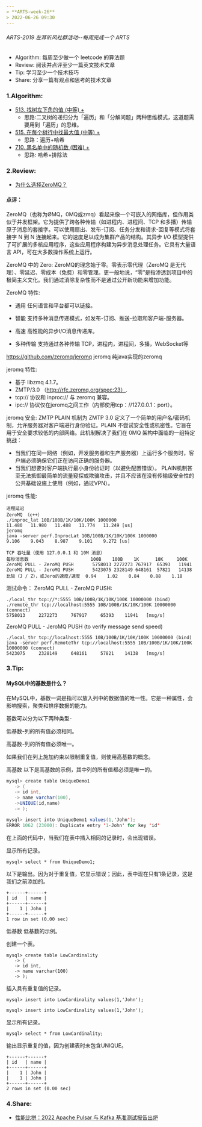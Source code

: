 ```yaml
---
> **ARTS-week-26**
> 2022-06-26 09:30
---
```



###### ARTS-2019 左耳听风社群活动--每周完成一个 ARTS
- Algorithm: 每周至少做一个 leetcode 的算法题
- Review: 阅读并点评至少一篇英文技术文章
- Tip: 学习至少一个技术技巧
- Share: 分享一篇有观点和思考的技术文章

### 1.Algorithm:

- [513. 找树左下角的值 (中等) +](https://leetcode.cn/submissions/detail/328231594/)  
  + 思路:二叉树的递归分为「遍历」和「分解问题」两种思维模式，这道题需要用到「遍历」的思维。
- [515. 在每个树行中找最大值 (中等) +](https://leetcode.cn/submissions/detail/328940647/)  
  + 思路：遍历+哈希
- [710. 黑名单中的随机数 (困难) +](https://leetcode.cn/submissions/detail/329342249/)  
  + 思路: 哈希+排除法


### 2.Review:

- [为什么选择ZeroMQ？](https://zeromq.org/)  

#### 点评：

ZeroMQ（也称为ØMQ，0MQ或zmq）看起来像一个可嵌入的网络库，但作用类似于并发框架。它为提供了跨各种传输（如进程内、进程间、TCP 和多播）传输原子消息的套接字。可以使用扇出、发布-订阅、任务分发和请求-回复等模式将套接字 N 到 N 连接起来。它的速度足以成为集群产品的结构。其异步 I/O 模型提供了可扩展的多核应用程序，这些应用程序构建为异步消息处理任务。它具有大量语言 API，可在大多数操作系统上运行。

ZeroMQ 中的 Zero:
ZeroMQ的理念始于零。零表示零代理（ZeroMQ 是无代理）、零延迟、零成本（免费）和零管理。更一般地说，“零”是指渗透到项目中的极简主义文化。我们通过消除复杂性而不是通过公开新功能来增加功能。

ZeroMQ 特性:
- 通用
任何语言和平台都可以链接。

- 智能
支持多种消息传递模式，如发布-订阅、推送-拉取和客户端-服务器。

- 高速
高性能的异步I/O消息传递库。

- 多种传输
支持通过各种传输 TCP，进程内，进程间，多播，WebSocket等


https://github.com/zeromq/jeromq
jeromq 纯java实现的zeromq

jeromq 特性:
- 基于 libzmq 4.1.7。
- ZMTP/3.0 （http://rfc.zeromq.org/spec:23）.
- tcp:// 协议和 inproc:// 与 zeromq 兼容。
- ipc:// 协议仅在jeromq之间工作（内部使用tcp：//127.0.0.1：port）。

jeromq 安全:
ZMTP PLAIN 机制为 ZMTP 3.0 定义了一个简单的用户名/密码机制，允许服务器对客户端进行身份验证。PLAIN 不尝试安全性或机密性。它旨在用于安全要求较低的内部网络。此机制解决了我们在 0MQ 架构中面临的一组特定挑战：
- 当我们在同一网络（例如，开发服务器和生产服务器）上运行多个服务时，客户端必须确保它们正在访问正确的服务器。
- 当我们想要对客户端执行最小身份验证时（以避免配置错误）。
PLAIN机制甚至无法抵御最简单的流量窥探或欺骗攻击，并且不应该在没有传输级安全性的公共基础设施上使用（例如，通过VPN）。

jeromq 性能:
```
进程延迟
ZeroMQ （c++）
./inproc_lat 10B/100B/1K/10K/100K 1000000
11.480   11.980   11.488   11.774   11.249 [us]
jeromq
java -server perf.InprocLat 10B/100B/1K/10K/100K 1000000
9.106    9.043    8.987    9.101    9.272 [us]

TCP 吞吐量（使用 127.0.0.1 和 10M 消息）
每秒消息数                       100B    100B    1K      10K     100K
ZeroMQ PULL - ZeroMQ PUSH       5758013 2272273 767917  65393   11941
ZeroMQ PULL - JeroMQ PUSH       5423075 2328149 648161  57821   14138
比较（J / Z），或Jero的速度/速度  0.94    1.02    0.84    0.88    1.18
```

测试命令：
ZeroMQ PULL - ZeroMQ PUSH:
```
./local_thr tcp://*:5555 10B/100B/1K/10K/100K 10000000 (bind)
./remote_thr tcp://localhost:5555 10B/100B/1K/10K/100K 10000000 (connect)
5758013     2272273     767917     65393    11941   [msg/s]
```
ZeroMQ PULL - JeroMQ PUSH (to verify message send speed)
```
./local_thr tcp://localhost:5555 10B/100B/1K/10K/100K 10000000 (bind)
java -server perf.RemoteThr tcp://localhost:5555 10B/100B/1K/10K/100K 10000000 (connect)
5423075     2328149     648161     57821    14138   [msg/s]
```

### 3.Tip:

#### MySQL中的基数是什么？

在MySQL中，基数一词是指可以放入列中的数据值的唯一性。它是一种属性，会影响搜索，聚类和排序数据的能力。

基数可以分为以下两种类型-

低基数-列的所有值必须相同。

高基数-列的所有值必须唯一。

如果我们在列上施加约束以限制重复值，则使用高基数的概念。

高基数
以下是高基数的示例，其中列的所有值都必须是唯一的。

```java
mysql> create table UniqueDemo1
   -> (
   -> id int,
   -> name varchar(100),
   ->UNIQUE(id,name)
   -> );

mysql> insert into UniqueDemo1 values(1,'John');
ERROR 1062 (23000): Duplicate entry '1-John' for key 'id'
```

在上面的代码中，当我们在表中插入相同的记录时，会出现错误。

显示所有记录。

```shell
mysql> select * from UniqueDemo1;
```

以下是输出。因为对于重复值，它显示错误；因此，表中现在只有1条记录，这是我们之前添加的。

```
+------+------+
| id   | name |
+------+------+
|    1 | John |
+------+------+
1 row in set (0.00 sec)
```

低基数
低基数的示例。

创建一个表。

```
mysql> create table LowCardinality
   -> (
   -> id int,
   -> name varchar(100)
   -> );
```

插入具有重复值的记录。

```
mysql> insert into LowCardinality values(1,'John');

mysql> insert into LowCardinality values(1,'John');
```

显示所有记录。

```
mysql> select * from LowCardinality;
```

输出显示重复的值，因为创建表时未包含UNIQUE。

```
+------+------+
| id   | name |
+------+------+
|    1 | John |
|    1 | John |
+------+------+
2 rows in set (0.00 sec)
```

### 4.Share:

- [性能比拼：2022 Apache Pulsar 与 Kafka 基准测试报告出炉](https://mp.weixin.qq.com/s/i77H-xRR720mWONW1p8bcA?)  

